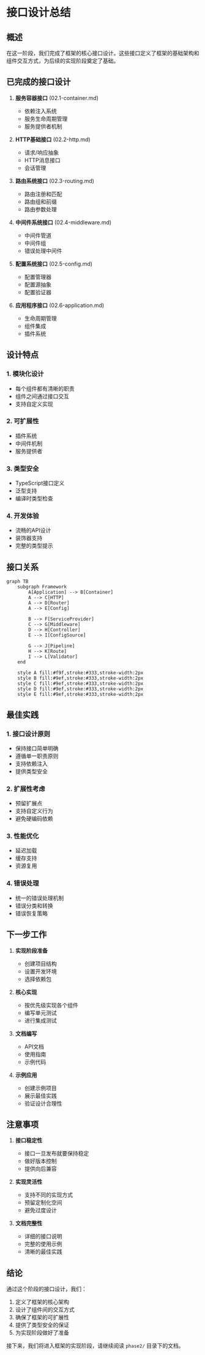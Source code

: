 # 接口设计总结

## 概述

在这一阶段，我们完成了框架的核心接口设计。这些接口定义了框架的基础架构和组件交互方式，为后续的实现阶段奠定了基础。

## 已完成的接口设计

1. **服务容器接口** (02.1-container.md)
   - 依赖注入系统
   - 服务生命周期管理
   - 服务提供者机制

2. **HTTP基础接口** (02.2-http.md)
   - 请求/响应抽象
   - HTTP消息接口
   - 会话管理

3. **路由系统接口** (02.3-routing.md)
   - 路由注册和匹配
   - 路由组和前缀
   - 路由参数处理

4. **中间件系统接口** (02.4-middleware.md)
   - 中间件管道
   - 中间件组
   - 错误处理中间件

5. **配置系统接口** (02.5-config.md)
   - 配置管理器
   - 配置源抽象
   - 配置验证器

6. **应用程序接口** (02.6-application.md)
   - 生命周期管理
   - 组件集成
   - 插件系统

## 设计特点

### 1. 模块化设计
- 每个组件都有清晰的职责
- 组件之间通过接口交互
- 支持自定义实现

### 2. 可扩展性
- 插件系统
- 中间件机制
- 服务提供者

### 3. 类型安全
- TypeScript接口定义
- 泛型支持
- 编译时类型检查

### 4. 开发体验
- 流畅的API设计
- 装饰器支持
- 完整的类型提示

## 接口关系

```mermaid
graph TB
    subgraph Framework
        A[Application] --> B[Container]
        A --> C[HTTP]
        A --> D[Router]
        A --> E[Config]
        
        B --> F[ServiceProvider]
        C --> G[Middleware]
        D --> H[Controller]
        E --> I[ConfigSource]
        
        G --> J[Pipeline]
        H --> K[Route]
        I --> L[Validator]
    end

    style A fill:#f9f,stroke:#333,stroke-width:2px
    style B fill:#9ef,stroke:#333,stroke-width:2px
    style C fill:#9ef,stroke:#333,stroke-width:2px
    style D fill:#9ef,stroke:#333,stroke-width:2px
    style E fill:#9ef,stroke:#333,stroke-width:2px
```

## 最佳实践

### 1. 接口设计原则
- 保持接口简单明确
- 遵循单一职责原则
- 支持依赖注入
- 提供类型安全

### 2. 扩展性考虑
- 预留扩展点
- 支持自定义行为
- 避免硬编码依赖

### 3. 性能优化
- 延迟加载
- 缓存支持
- 资源复用

### 4. 错误处理
- 统一的错误处理机制
- 错误分类和转换
- 错误恢复策略

## 下一步工作

1. **实现阶段准备**
   - 创建项目结构
   - 设置开发环境
   - 选择依赖包

2. **核心实现**
   - 按优先级实现各个组件
   - 编写单元测试
   - 进行集成测试

3. **文档编写**
   - API文档
   - 使用指南
   - 示例代码

4. **示例应用**
   - 创建示例项目
   - 展示最佳实践
   - 验证设计合理性

## 注意事项

1. **接口稳定性**
   - 接口一旦发布就要保持稳定
   - 做好版本控制
   - 提供向后兼容

2. **实现灵活性**
   - 支持不同的实现方式
   - 预留定制化空间
   - 避免过度设计

3. **文档完整性**
   - 详细的接口说明
   - 完整的使用示例
   - 清晰的最佳实践

## 结论

通过这个阶段的接口设计，我们：

1. 定义了框架的核心架构
2. 设计了组件间的交互方式
3. 确保了框架的可扩展性
4. 提供了类型安全的保证
5. 为实现阶段做好了准备

接下来，我们将进入框架的实现阶段，请继续阅读 `phase2/` 目录下的文档。 

